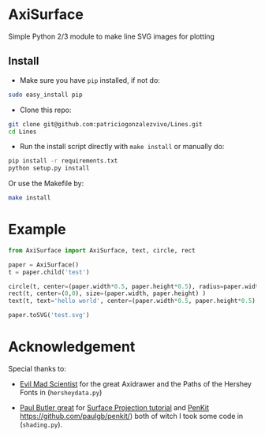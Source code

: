 # AxiSurface

Simple Python 2/3 module to make line SVG images for plotting

## Install

* Make sure you have `pip` installed, if not do:

```bash
sudo easy_install pip
``` 

* Clone this repo:

```bash
git clone git@github.com:patriciogonzalezvivo/Lines.git
cd Lines
```

* Run the install script directly with `make install` or manually do:

```bash
pip install -r requirements.txt
python setup.py install
```

Or use the Makefile by:

```bash
make install
```

# Example 

```python
from AxiSurface import AxiSurface, text, circle, rect

paper = AxiSurface()
t = paper.child('test')

circle(t, center=(paper.width*0.5, paper.height*0.5), radius=paper.width*0.5 )
rect(t, center=(0,0), size=(paper.width, paper.height) )
text(t, text='hello world', center=(paper.width*0.5, paper.height*0.5) )

paper.toSVG('test.svg')
```

# Acknowledgement

Special thanks to:

 * [Evil Mad Scientist](https://www.evilmadscientist.com/) for the great Axidrawer and the Paths of the Hershey Fonts in (`hersheydata.py`)

 * [Paul Butler great](https://paulbutler.org/) for [Surface Projection tutorial](https://bitaesthetics.com/posts/surface-projection.html) and [PenKit]() https://github.com/paulgb/penkit/) both of witch I took some code in (`shading.py`).